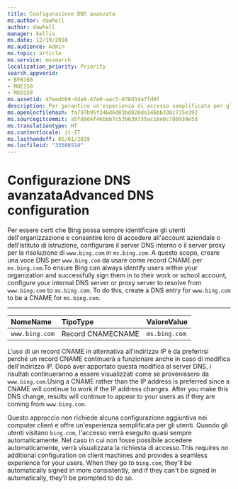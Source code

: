 ```yaml
---
title: Configurazione DNS avanzata
ms.author: dawholl
author: dawholl
manager: kellis
ms.date: 12/19/2018
ms.audience: Admin
ms.topic: article
ms.service: mssearch
localization_priority: Priority
search.appverid:
- BFB160
- MOE150
- MED150
ms.assetid: 47eedbb9-6da9-47e0-aac5-078d34a7fd8f
description: Per garantire un'esperienza di accesso semplificata per gli utenti, è possibile configurare il server DNS con un record CNAME
ms.openlocfilehash: fa797b95f346d6d03bd020da146bb330c715e392
ms.sourcegitcommit: a5fd9d4f46bbb7c539630735ac16e0c786939e5d
ms.translationtype: HT
ms.contentlocale: it-IT
ms.lasthandoff: 05/01/2019
ms.locfileid: "33508514"
---
```

# <a name="advanced-dns-configuration"></a><span data-ttu-id="a953b-103">Configurazione DNS avanzata</span><span class="sxs-lookup"><span data-stu-id="a953b-103">Advanced DNS configuration</span></span>

<span data-ttu-id="a953b-p101">Per essere certi che Bing possa sempre identificare gli utenti dell'organizzazione e consentire loro di accedere all'account aziendale o dell'istituto di istruzione, configurare il server DNS interno o il server proxy per la risoluzione di `www.bing.com` in `ms.bing.com`. A questo scopo, creare una voce DNS per `www.bing.com` da usare come record CNAME per `ms.bing.com`.</span><span class="sxs-lookup"><span data-stu-id="a953b-p101">To ensure Bing can always identify users within your organization and successfully sign them in to their work or school account, configure your internal DNS server or proxy server to resolve from `www.bing.com` to `ms.bing.com`. To do this, create a DNS entry for `www.bing.com` to be a CNAME for `ms.bing.com`.</span></span>
  
****

|<span data-ttu-id="a953b-106">**Nome**</span><span class="sxs-lookup"><span data-stu-id="a953b-106">**Name**</span></span>|<span data-ttu-id="a953b-107">**Tipo**</span><span class="sxs-lookup"><span data-stu-id="a953b-107">**Type**</span></span>|<span data-ttu-id="a953b-108">**Valore**</span><span class="sxs-lookup"><span data-stu-id="a953b-108">**Value**</span></span>|
|:-----|:-----|:-----|
|`www.bing.com`  <br/> |<span data-ttu-id="a953b-109">Record CNAME</span><span class="sxs-lookup"><span data-stu-id="a953b-109">CNAME</span></span>  <br/> |`ms.bing.com`  <br/> |
   
<span data-ttu-id="a953b-p102">L'uso di un record CNAME in alternativa all'indirizzo IP è da preferirsi perché un record CNAME continuerà a funzionare anche in caso di modifica dell'indirizzo IP. Dopo aver apportato questa modifica al server DNS, i risultati continueranno a essere visualizzati come se provenissero da `www.bing.com`.</span><span class="sxs-lookup"><span data-stu-id="a953b-p102">Using a CNAME rather than the IP address is preferred since a CNAME will continue to work if the IP address changes. After you make this DNS change, results will continue to appear to your users as if they are coming from `www.bing.com`.</span></span> 
  
<span data-ttu-id="a953b-p103">Questo approccio non richiede alcuna configurazione aggiuntiva nei computer client e offre un'esperienza semplificata per gli utenti. Quando gli utenti visitano `bing.com`, l'accesso verrà eseguito quasi sempre automaticamente. Nel caso in cui non fosse possibile accedere automaticamente, verrà visualizzata la richiesta di accesso.</span><span class="sxs-lookup"><span data-stu-id="a953b-p103">This requires no additional configuration on client machines and provides a seamless experience for your users. When they go to `bing.com`, they'll be automatically signed in more consistently, and if they can't be signed in automatically, they'll be prompted to do so.</span></span>
